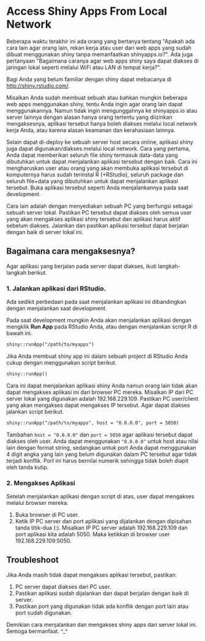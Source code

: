 # Access Shiny Apps From Local Network
Beberapa waktu terakhir ini ada orang yang bertanya tentang "Apakah ada cara lain agar orang lain, rekan kerja atau user dari web apps yang sudah dibuat menggunakan shiny tanpa memanfaatkan shinyapps.io?". Ada juga pertanyaan "Bagaimana caranya agar web apps shiny saya dapat diakses di jaringan lokal seperti melalui WiFi atau LAN di tempat kerja?".

Bagi Anda yang belum familiar dengan shiny dapat mebacanya di <http://shiny.rstudio.com/>. 

Misalkan Anda sudah membuat sebuah atau bahkan mungkin beberapa web apps menggunakan shiny, tentu Anda ingin agar orang lain dapat menggunakannya. Namun tidak ingin mengunggahnya ke shinyapps.io atau server lainnya dengan alasan hanya orang tertentu yang diizinkan mengaksesnya, aplikasi tersebut hanya boleh diakses melalui local network kerja Anda, atau karena alasan keamanan dan kerahasiaan lainnya.

Selain dapat di-deploy ke sebuah server host secara online, aplikasi shiny juga dapat digunakan/diakses melalui local network. Cara yang pertama, Anda dapat memberikan seluruh file shiny termasuk data-data yang dibutuhkan untuk dapat menjalankan aplikasi tersebut dengan baik. Cara ini mengharuskan user atau orang yang akan membuka aplikasi tersebut di komputernya harus sudah terinstal R (+RStudio), seluruh package dan seluruh file+data yang dibutuhkan untuk dapat menjalankan aplikasi tersebut. Buka aplikasi tersebut seperti Anda menjalankannya pada saat development.

Cara lain adalah dengan menyediakan sebuah PC yang berfungsi sebagai sebuah server lokal. Pastikan PC tersebut dapat diakses oleh semua user yang akan mengakses aplikasi shiny tersebut dan aplikasi harus aktif sebelum diakses. Jalankan dan pastikan aplikasi tersebut dapat berjalan dengan baik di server lokal ini. 

## Bagaimana cara mengaksesnya?

Agar aplikasi yang berjalan pada server dapat diakses, ikuti langkah-langkah berikut. 

### 1. Jalankan aplikasi dari RStudio.
Ada sedikit perbedaan pada saat menjalankan aplikasi ini dibandingkan dengan menjalankan saat development.

Pada saat development mungkin Anda akan menjalankan aplikasi dengan mengklik **Run App** pada RStudio Anda, atau dengan menjalankan script R di bawah ini.
``` markdown
shiny::runApp("/path/to/myapps")
```

Jika Anda membuat shiny app ini dalam sebuah project di RStudio Anda cukup dengan menggunakan script berikut.
``` markdown
shiny::runApp()
```

Cara ini dapat menjalankan aplikasi shiny Anda namun orang lain tidak akan dapat mengakses aplikasi ini dari browser PC mereka. Misalkan IP dari PC server lokal yang digunakan adalah 192.168.229.109. Pastikan PC user/client yang akan mengakses dapat mengakses IP tersebut. Agar dapat diakses jalankan script berikut.
``` markdown
shiny::runApp("/path/to/myapps", host = "0.0.0.0", port = 5050)
```

Tambahan ```host = "0.0.0.0"``` dan ```port = 5050``` agar aplikasi tersebut dapat diakses oleh user. Anda dapat menggunakan ```"0.0.0.0"``` untuk host atau nilai lain dengan format string, sedangkan untuk port Anda dapat menggunakan 4 digit angka yang lain yang belum digunakan dalam PC tersebut agar tidak terjadi konflik. Port ini harus bernilai numerik sehingga tidak boleh diapit oleh tanda kutip. 

### 2. Mengakses Aplikasi
Setelah menjalankan aplikasi dengan script di atas, user dapat mengakses melalui browser mereka.

1. Buka browser di PC user.
2. Ketik IP PC server dan port aplikasi yang dijalankan dengan dipisahan tanda titik-dua (:).
Misalkan IP PC server adalah 192.168.229.109 dan port aplikasi kita adalah 5050. Maka ketikkan di browser user 192.168.229.109:5050.

## Troubleshoot
Jika Anda masih tidak dapat mengakses aplikasi tersebut, pastikan:
1. PC server dapat diakses dari PC user.
2. Pastikan aplikasi sudah dijalankan dan dapat berjalan dengan baik di server.
3. Pastikan port yang digunakan tidak ada konflik dengan port lain atau port sudah digunakan.

Demikian cara menjalankan dan mengakses shiny apps dari server lokal ini. 
Semoga bermanfaat.
^_^


